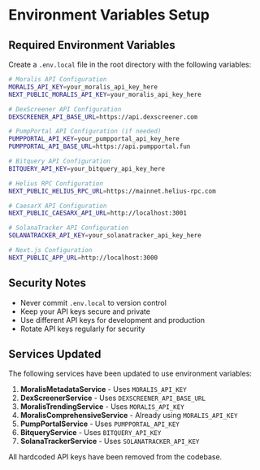 # Environment Variables Setup

## Required Environment Variables

Create a `.env.local` file in the root directory with the following variables:

```bash
# Moralis API Configuration
MORALIS_API_KEY=your_moralis_api_key_here
NEXT_PUBLIC_MORALIS_API_KEY=your_moralis_api_key_here

# DexScreener API Configuration
DEXSCREENER_API_BASE_URL=https://api.dexscreener.com

# PumpPortal API Configuration (if needed)
PUMPPORTAL_API_KEY=your_pumpportal_api_key_here
PUMPPORTAL_API_BASE_URL=https://api.pumpportal.fun

# Bitquery API Configuration
BITQUERY_API_KEY=your_bitquery_api_key_here

# Helius RPC Configuration
NEXT_PUBLIC_HELIUS_RPC_URL=https://mainnet.helius-rpc.com

# CaesarX API Configuration
NEXT_PUBLIC_CAESARX_API_URL=http://localhost:3001

# SolanaTracker API Configuration
SOLANATRACKER_API_KEY=your_solanatracker_api_key_here

# Next.js Configuration
NEXT_PUBLIC_APP_URL=http://localhost:3000
```

## Security Notes

- Never commit `.env.local` to version control
- Keep your API keys secure and private
- Use different API keys for development and production
- Rotate API keys regularly for security

## Services Updated

The following services have been updated to use environment variables:

1. **MoralisMetadataService** - Uses `MORALIS_API_KEY`
2. **DexScreenerService** - Uses `DEXSCREENER_API_BASE_URL`
3. **MoralisTrendingService** - Uses `MORALIS_API_KEY`
4. **MoralisComprehensiveService** - Already using `MORALIS_API_KEY`
5. **PumpPortalService** - Uses `PUMPPORTAL_API_KEY`
6. **BitqueryService** - Uses `BITQUERY_API_KEY`
7. **SolanaTrackerService** - Uses `SOLANATRACKER_API_KEY`

All hardcoded API keys have been removed from the codebase.
